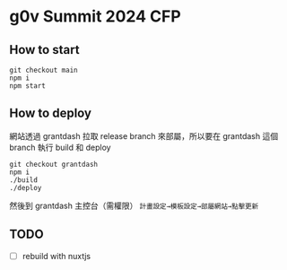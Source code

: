 # g0v Summit 2024 CFP

## How to start

```
git checkout main
npm i
npm start
```

## How to deploy

網站透過 grantdash 拉取 release branch 來部屬，所以要在 grantdash 這個 branch 執行 build 和 deploy

```
git checkout grantdash
npm i
./build
./deploy
```

然後到 grantdash 主控台（需權限） `計畫設定→模板設定→部屬網站→點擊更新`

## TODO
- [ ] rebuild with nuxtjs
